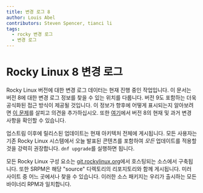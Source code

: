 ```yaml
---
title: 변경 로그 8
author: Louis Abel
contributors: Steven Spencer, tianci li
tags:
  - rocky 변경 로그
  - 변경 로그
---
```


# Rocky Linux 8 변경 로그

Rocky Linux 버전에 대한 변경 로그 데이터는 현재 진행 중인 작업입니다. 이 문서는 버전 8에 대한 변경 로그 정보를 찾을 수 있는 위치를 다룹니다. 버전 9도 포함하는 더욱 공식화된 접근 방식이 제공될 것입니다. 이 정보가 향후에 어떻게 표시되는지 알아보려면 [이 문제](https://github.com/rocky-linux/peridot/issues/9)를 살피고 의견을 추가하십시오. 또한 [여기](https://errata.build.resf.org/)에서 버전 8의 현재 및 과거 변경 사항을 확인할 수 있습니다.

업스트림 이후에 릴리스된 업데이트는 현재 아키텍처 전체에 게시됩니다. 모든 사용자는 기존 Rocky Linux 시스템에서 오늘 발표된 콘텐츠를 포함하여 *모든* 업데이트를 적용할 것을 강력히 권장합니다. `dnf upgrade`를 실행하면 됩니다.

모든 Rocky Linux 구성 요소는 [git.rockylinux.org](https://git.rockylinux.org)에서 호스팅되는 소스에서 구축됩니다. 또한 SRPM은 해당 "source" 디렉토리의 리포지토리와 함께 게시됩니다. 미러 사이트 중 어느 곳에서나 찾을 수 있습니다. 이러한 소스 패키지는 우리가 출시하는 모든 바이너리 RPM과 일치합니다.


